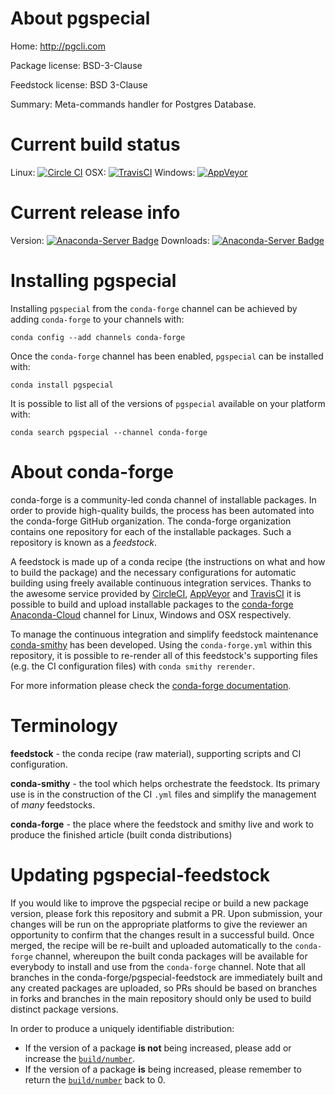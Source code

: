 About pgspecial
===============

Home: http://pgcli.com

Package license: BSD-3-Clause

Feedstock license: BSD 3-Clause

Summary: Meta-commands handler for Postgres Database.



Current build status
====================

Linux: [![Circle CI](https://circleci.com/gh/conda-forge/pgspecial-feedstock.svg?style=shield)](https://circleci.com/gh/conda-forge/pgspecial-feedstock)
OSX: [![TravisCI](https://travis-ci.org/conda-forge/pgspecial-feedstock.svg?branch=master)](https://travis-ci.org/conda-forge/pgspecial-feedstock)
Windows: [![AppVeyor](https://ci.appveyor.com/api/projects/status/github/conda-forge/pgspecial-feedstock?svg=True)](https://ci.appveyor.com/project/conda-forge/pgspecial-feedstock/branch/master)

Current release info
====================
Version: [![Anaconda-Server Badge](https://anaconda.org/conda-forge/pgspecial/badges/version.svg)](https://anaconda.org/conda-forge/pgspecial)
Downloads: [![Anaconda-Server Badge](https://anaconda.org/conda-forge/pgspecial/badges/downloads.svg)](https://anaconda.org/conda-forge/pgspecial)

Installing pgspecial
====================

Installing `pgspecial` from the `conda-forge` channel can be achieved by adding `conda-forge` to your channels with:

```
conda config --add channels conda-forge
```

Once the `conda-forge` channel has been enabled, `pgspecial` can be installed with:

```
conda install pgspecial
```

It is possible to list all of the versions of `pgspecial` available on your platform with:

```
conda search pgspecial --channel conda-forge
```


About conda-forge
=================

conda-forge is a community-led conda channel of installable packages.
In order to provide high-quality builds, the process has been automated into the
conda-forge GitHub organization. The conda-forge organization contains one repository
for each of the installable packages. Such a repository is known as a *feedstock*.

A feedstock is made up of a conda recipe (the instructions on what and how to build
the package) and the necessary configurations for automatic building using freely
available continuous integration services. Thanks to the awesome service provided by
[CircleCI](https://circleci.com/), [AppVeyor](http://www.appveyor.com/)
and [TravisCI](https://travis-ci.org/) it is possible to build and upload installable
packages to the [conda-forge](https://anaconda.org/conda-forge)
[Anaconda-Cloud](http://docs.anaconda.org/) channel for Linux, Windows and OSX respectively.

To manage the continuous integration and simplify feedstock maintenance
[conda-smithy](http://github.com/conda-forge/conda-smithy) has been developed.
Using the ``conda-forge.yml`` within this repository, it is possible to re-render all of
this feedstock's supporting files (e.g. the CI configuration files) with ``conda smithy rerender``.

For more information please check the [conda-forge documentation](https://conda-forge.org/docs/).

Terminology
===========

**feedstock** - the conda recipe (raw material), supporting scripts and CI configuration.

**conda-smithy** - the tool which helps orchestrate the feedstock.
                   Its primary use is in the construction of the CI ``.yml`` files
                   and simplify the management of *many* feedstocks.

**conda-forge** - the place where the feedstock and smithy live and work to
                  produce the finished article (built conda distributions)


Updating pgspecial-feedstock
============================

If you would like to improve the pgspecial recipe or build a new
package version, please fork this repository and submit a PR. Upon submission,
your changes will be run on the appropriate platforms to give the reviewer an
opportunity to confirm that the changes result in a successful build. Once
merged, the recipe will be re-built and uploaded automatically to the
`conda-forge` channel, whereupon the built conda packages will be available for
everybody to install and use from the `conda-forge` channel.
Note that all branches in the conda-forge/pgspecial-feedstock are
immediately built and any created packages are uploaded, so PRs should be based
on branches in forks and branches in the main repository should only be used to
build distinct package versions.

In order to produce a uniquely identifiable distribution:
 * If the version of a package **is not** being increased, please add or increase
   the [``build/number``](http://conda.pydata.org/docs/building/meta-yaml.html#build-number-and-string).
 * If the version of a package **is** being increased, please remember to return
   the [``build/number``](http://conda.pydata.org/docs/building/meta-yaml.html#build-number-and-string)
   back to 0.